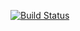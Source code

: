 [![Build Status](https://travis-ci.org/AmpersandTarski/ampersand.svg?branch=master)](https://travis-ci.org/AmpersandTarski/ampersand)

